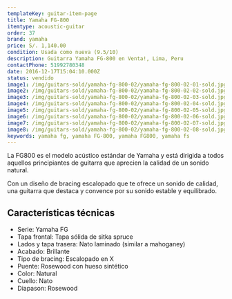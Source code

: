 ```yaml
---
templateKey: guitar-item-page
title: Yamaha FG-800
itemtype: acoustic-guitar
order: 37
brand: yamaha
price: S/. 1,140.00
condition: Usada como nueva (9.5/10)
description: Guitarra Yamaha FG-800 en Venta!, Lima, Peru
contactPhone: 51992780348
date: 2016-12-17T15:04:10.000Z
status: vendido
image1: /img/guitars-sold/yamaha-fg-800-02/yamaha-fg-800-02-01-sold.jpg
image2: /img/guitars-sold/yamaha-fg-800-02/yamaha-fg-800-02-02-sold.jpg
image3: /img/guitars-sold/yamaha-fg-800-02/yamaha-fg-800-02-03-sold.jpg
image4: /img/guitars-sold/yamaha-fg-800-02/yamaha-fg-800-02-04-sold.jpg
image5: /img/guitars-sold/yamaha-fg-800-02/yamaha-fg-800-02-05-sold.jpg
image6: /img/guitars-sold/yamaha-fg-800-02/yamaha-fg-800-02-06-sold.jpg
image7: /img/guitars-sold/yamaha-fg-800-02/yamaha-fg-800-02-07-sold.jpg
image8: /img/guitars-sold/yamaha-fg-800-02/yamaha-fg-800-02-08-sold.jpg
keywords: yamaha fg, yamaha FG-800, yamaha FG800, yamaha fs
---
```


La FG800 es el modelo acústico estándar de Yamaha y está dirigida a todos aquellos principiantes de guitarra que aprecien la calidad de un sonido natural.

Con un diseño de bracing escalopado que te ofrece un sonido de calidad, una guitarra que destaca y convence por su sonido estable y equilibrado.

## Características técnicas

* Serie: Yamaha FG
* Tapa frontal: Tapa sólida de sitka spruce
* Lados y tapa trasera: Nato laminado (similar a mahoganey)
* Acabado: Brillante
* Tipo de bracing: Escalopado en X
* Puente: Rosewood con hueso sintético
* Color: Natural
* Cuello: Nato
* Diapason: Rosewood
